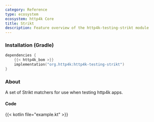 ```yaml
---
category: Reference
type: ecosystem
ecosystem: http4k Core
title: Strikt
description: Feature overview of the http4k-testing-strikt module
---
```



### Installation (Gradle)

```kotlin
dependencies {
    {{< http4k_bom >}}
    implementation("org.http4k:http4k-testing-strikt")
}
```

### About

A set of Strikt matchers for use when testing http4k apps.

#### Code

{{< kotlin file="example.kt" >}}

[http4k]: https://http4k.org
